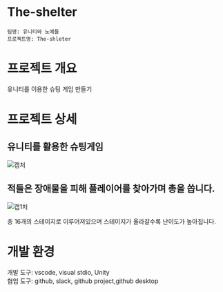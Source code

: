 # The-shelter

    팀명: 유니티와 노예들
    프로젝트명: The-shleter

# 프로젝트 개요
유니티를 이용한 슈팅 게임 만들기

# 프로젝트 상세

## 유니티를 활용한 슈팅게임
![캡처](https://user-images.githubusercontent.com/14048756/81502417-cf9ea400-9318-11ea-94dc-75fc4b3dfae1.PNG)

## 적들은 장애물을 피해 플레이어를 찾아가며 총을 쏩니다.
![캡1처](https://user-images.githubusercontent.com/14048756/81502595-d4b02300-9319-11ea-811a-4fee00462b9e.PNG)

총 16개의 스테이지로 이루어져있으며 스테이지가 올라갈수록 난이도가 높아집니다.
  

# 개발 환경
개발 도구: vscode, visual stdio, Unity   
협업 도구: github, slack, github project,github desktop  

